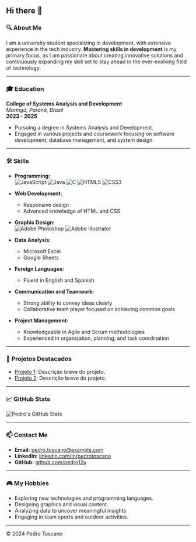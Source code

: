 ## Hi there 👋

### 🔍 **About Me**

I am a university student specializing in development, with extensive experience in the tech industry. **Mastering skills in development** is my primary focus, as I am passionate about creating innovative solutions and continuously expanding my skill set to stay ahead in the ever-evolving field of technology.

---

### 🎓 **Education**

**College of Systems Analysis and Development**  
*Maringá, Paraná, Brazil*  
**2023 - 2025**  
- Pursuing a degree in Systems Analysis and Development.
- Engaged in various projects and coursework focusing on software development, database management, and system design.

---

### 🛠️ **Skills**

- **Programming:**  
  ![JavaScript](https://img.shields.io/badge/-JavaScript-333333?style=flat&logo=javascript)
  ![Java](https://img.shields.io/badge/-Java-007396?style=flat&logo=java)
  ![C](https://img.shields.io/badge/-C-A8B9CC?style=flat&logo=c)
  ![HTML5](https://img.shields.io/badge/-HTML5-E34F26?style=flat&logo=html5)
  ![CSS3](https://img.shields.io/badge/-CSS3-1572B6?style=flat&logo=css3)

- **Web Development:**  
  - Responsive design
  - Advanced knowledge of HTML and CSS

- **Graphic Design:**  
  ![Adobe Photoshop](https://img.shields.io/badge/-Photoshop-31A8FF?style=flat&logo=adobe-photoshop)
  ![Adobe Illustrator](https://img.shields.io/badge/-Illustrator-FF9A00?style=flat&logo=adobe-illustrator)

- **Data Analysis:**  
  - Microsoft Excel
  - Google Sheets

- **Foreign Languages:**  
  - Fluent in English and Spanish

- **Communication and Teamwork:**  
  - Strong ability to convey ideas clearly
  - Collaborative team player focused on achieving common goals

- **Project Management:**  
  - Knowledgeable in Agile and Scrum methodologies
  - Experienced in organization, planning, and task coordination

---

### 🚀 **Projetos Destacados**

- [Projeto 1](https://github.com/pedro12u/projeto1): Descrição breve do projeto.
- [Projeto 2](https://github.com/pedro12u/projeto2): Descrição breve do projeto.

---

### 📈 **GitHub Stats**

![Pedro's GitHub Stats](https://github-readme-stats.vercel.app/api?username=pedro12u&show_icons=true&theme=radical)

---

### 📫 **Contact Me**

- **Email:** [pedro.toscano@example.com](mailto:pedro.toscano@example.com)
- **LinkedIn:** [linkedin.com/in/pedrotoscano](https://linkedin.com/in/pedrotoscano)
- **GitHub:** [github.com/pedro12u](https://github.com/pedro12u)

---

### 🎮 **My Hobbies**

- Exploring new technologies and programming languages.
- Designing graphics and visual content.
- Analyzing data to uncover meaningful insights.
- Engaging in team sports and outdoor activities.

---

© 2024 Pedro Toscano
